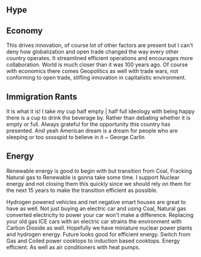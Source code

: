 





## Hype



## Economy

This drives innovation, of course lot of other factors are present but I can't deny how globalization and open trade changed the way every other country operates. It streamlined efficient operations and encourages more collaboration. World is much closer than it was 100 years ago. Of course with economics there comes Geopolitics as well with trade wars, not conforming to open trade, stifling innovation in capitalistic environment.


## Immigration Rants

It is what it is! I take my cup half empty | half full ideology with being happy there is a cup to drink the beverage by. Rather than debating whether it is empty or full.
Always grateful for the opportunity this country has presented.
And yeah American dream is a dream for people who are sleeping or too ssssspid to believe in it ~ George Carlin




## Energy

Renewable energy is good to begin with but transition from Coal, Fracking Natural gas to Renewable is gonna take some time. I support Nuclear energy and not closing them this quickly since we should rely on them for the next 15 years to make the transition efficient as possible.

Hydrogen powered vehicles and net negative smart houses are great to have as well. Not just buying an electric car and using Coal, Natural gas converted electricity to power your car won't make a difference. Replacing your old gas ICE cars with an electric car strains the environment with Carbon Dioxide as well.
Hopefully we have miniature nuclear power plants and hydrogen energy. Future looks good for efficient energy.
Switch from Gas and Coiled power cooktops to induction based cooktops. Energy efficient. As well as air conditioners with heat pumps.

